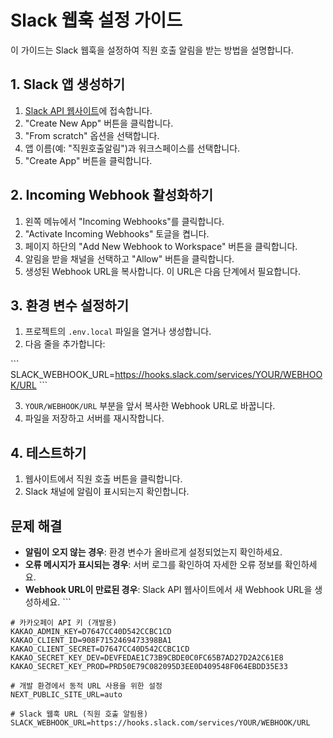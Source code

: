 # Slack 웹훅 설정 가이드

이 가이드는 Slack 웹훅을 설정하여 직원 호출 알림을 받는 방법을 설명합니다.

## 1. Slack 앱 생성하기

1. [Slack API 웹사이트](https://api.slack.com/apps)에 접속합니다.
2. "Create New App" 버튼을 클릭합니다.
3. "From scratch" 옵션을 선택합니다.
4. 앱 이름(예: "직원호출알림")과 워크스페이스를 선택합니다.
5. "Create App" 버튼을 클릭합니다.

## 2. Incoming Webhook 활성화하기

1. 왼쪽 메뉴에서 "Incoming Webhooks"를 클릭합니다.
2. "Activate Incoming Webhooks" 토글을 켭니다.
3. 페이지 하단의 "Add New Webhook to Workspace" 버튼을 클릭합니다.
4. 알림을 받을 채널을 선택하고 "Allow" 버튼을 클릭합니다.
5. 생성된 Webhook URL을 복사합니다. 이 URL은 다음 단계에서 필요합니다.

## 3. 환경 변수 설정하기

1. 프로젝트의 `.env.local` 파일을 열거나 생성합니다.
2. 다음 줄을 추가합니다:

\`\`\`
SLACK_WEBHOOK_URL=https://hooks.slack.com/services/YOUR/WEBHOOK/URL
\`\`\`

3. `YOUR/WEBHOOK/URL` 부분을 앞서 복사한 Webhook URL로 바꿉니다.
4. 파일을 저장하고 서버를 재시작합니다.

## 4. 테스트하기

1. 웹사이트에서 직원 호출 버튼을 클릭합니다.
2. Slack 채널에 알림이 표시되는지 확인합니다.

## 문제 해결

- **알림이 오지 않는 경우**: 환경 변수가 올바르게 설정되었는지 확인하세요.
- **오류 메시지가 표시되는 경우**: 서버 로그를 확인하여 자세한 오류 정보를 확인하세요.
- **Webhook URL이 만료된 경우**: Slack API 웹사이트에서 새 Webhook URL을 생성하세요.
\`\`\`

```plaintext file=".env.local.example"
# 카카오페이 API 키 (개발용)
KAKAO_ADMIN_KEY=D7647CC40D542CCBC1CD
KAKAO_CLIENT_ID=908F7152469473398BA1
KAKAO_CLIENT_SECRET=D7647CC40D542CCBC1CD
KAKAO_SECRET_KEY_DEV=DEVFEDAE1C73B9CBDE0C0FC65B7AD27D2A2C61E8
KAKAO_SECRET_KEY_PROD=PRD50E79C082095D3EE0D409548F064EBDD35E33

# 개발 환경에서 동적 URL 사용을 위한 설정
NEXT_PUBLIC_SITE_URL=auto

# Slack 웹훅 URL (직원 호출 알림용)
SLACK_WEBHOOK_URL=https://hooks.slack.com/services/YOUR/WEBHOOK/URL
